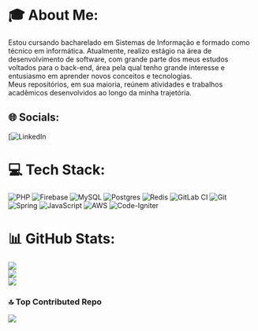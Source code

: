 # 🎓 About Me:
Estou cursando bacharelado em Sistemas de Informação e formado como técnico em informática. Atualmente, realizo estágio na área de desenvolvimento de software, com grande parte dos meus estudos voltados para o back-end, área pela qual tenho grande interesse e entusiasmo em aprender novos conceitos e tecnologias.<br>Meus repositórios, em sua maioria, reúnem atividades e trabalhos acadêmicos desenvolvidos ao longo da minha trajetória.


## 🌐 Socials:
[![LinkedIn](https://www.linkedin.com/in/lucas-lima-469873200/) 

# 💻 Tech Stack:
![PHP](https://img.shields.io/badge/php-%23777BB4.svg?style=for-the-badge&logo=php&logoColor=white) ![Firebase](https://img.shields.io/badge/firebase-a08021?style=for-the-badge&logo=firebase&logoColor=ffcd34) ![MySQL](https://img.shields.io/badge/mysql-4479A1.svg?style=for-the-badge&logo=mysql&logoColor=white) ![Postgres](https://img.shields.io/badge/postgres-%23316192.svg?style=for-the-badge&logo=postgresql&logoColor=white) ![Redis](https://img.shields.io/badge/redis-%23DD0031.svg?style=for-the-badge&logo=redis&logoColor=white) ![GitLab CI](https://img.shields.io/badge/gitlab%20CI-%23181717.svg?style=for-the-badge&logo=gitlab&logoColor=white) ![Git](https://img.shields.io/badge/git-%23F05033.svg?style=for-the-badge&logo=git&logoColor=white) ![Spring](https://img.shields.io/badge/spring-%236DB33F.svg?style=for-the-badge&logo=spring&logoColor=white) ![JavaScript](https://img.shields.io/badge/javascript-%23323330.svg?style=for-the-badge&logo=javascript&logoColor=%23F7DF1E) ![AWS](https://img.shields.io/badge/AWS-%23FF9900.svg?style=for-the-badge&logo=amazon-aws&logoColor=white) ![Code-Igniter](https://img.shields.io/badge/CodeIgniter-%23EF4223.svg?style=for-the-badge&logo=codeIgniter&logoColor=white)
# 📊 GitHub Stats:
![](https://github-readme-stats.vercel.app/api?username=lucas-limabr&theme=github_dark&hide_border=true&include_all_commits=false&count_private=false)<br/>
![](https://nirzak-streak-stats.vercel.app/?user=lucas-limabr&theme=github_dark&hide_border=true)<br/>
![](https://github-readme-stats.vercel.app/api/top-langs/?username=lucas-limabr&theme=github_dark&hide_border=true&include_all_commits=false&count_private=false&layout=compact)

### 🔝 Top Contributed Repo
![](https://github-contributor-stats.vercel.app/api?username=lucas-limabr&limit=5&theme=dark&combine_all_yearly_contributions=true)

<!-- Proudly created with GPRM ( https://gprm.itsvg.in ) -->
